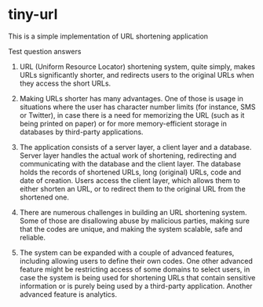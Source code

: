# tiny-url
This is a simple implementation of URL shortening application


Test question answers

1. URL (Uniform Resource Locator) shortening system, quite simply, makes
URLs significantly shorter, and redirects users to the original URLs
when they access the short URLs.

2. Making URLs shorter has many advantages. One of those is usage in
situations where the user has character number limits (for instance,
SMS or Twitter), in case there is a need for memorizing the URL (such as it being
printed on paper) or for more memory-efficient storage in databases by
third-party applications.

3. The application consists of a server layer, a client layer and a
database. Server layer handles the actual work of shortening,
redirecting and communicating with the database and the client layer.
The database holds the records of shortened URLs, long (original) URLs,
code and date of creation. Users access the client layer, which allows
them to either shorten an URL, or to redirect them to the original URL
from the shortened one.

4. There are numerous challenges in building an URL shortening system.
Some of those are disallowing abuse by malicious parties, making sure
that the codes are unique, and making the system scalable, safe and
reliable.

5. The system can be expanded with a couple of advanced features,
including allowing users to define their own codes. One other advanced
feature might be restricting access of some domains to select users, in
case the system is being used for shortening URLs that contain sensitive
information or is purely being used by a third-party application.
Another advanced feature is analytics.
